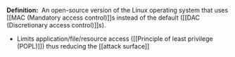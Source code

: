 **Definition:** 
 An open-source version of the Linux operating system that uses [[MAC (Mandatory access control)]]s instead of the default ([[DAC (Discretionary access control)]]s).
- Limits application/file/resource access ([[Principle of least privilege (POPL)]]) thus reducing the [[attack surface]]